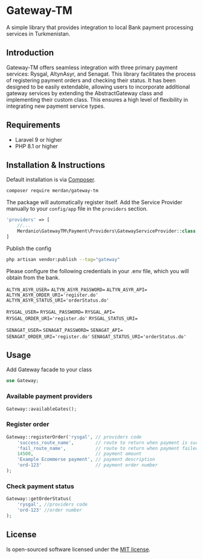 # Gateway-TM

A simple library that provides integration to local Bank payment processing services in Turkmenistan.

## Introduction

Gateway-TM offers seamless integration with three primary payment services: Rysgal, AltynAsyr, and Senagat. This library facilitates the process of registering payment orders and checking their status. It has been designed to be easily extendable, allowing users to incorporate additional gateway services by extending the AbstractGateway class and implementing their custom class. This ensures a high level of flexibility in integrating new payment service types.
## Requirements

- Laravel 9 or higher
- PHP 8.1 or higher

## Installation & Instructions 
Default installation is via [Composer](https://getcomposer.org/).

```bash
composer require merdan/gateway-tm
```
The package will automatically register itself.
Add the Service Provider manually to your
`config/app` file in the `providers` section.

```php
'providers' => [
    //...
    Merdanio\GatewayTM\Payment\Providers\GatewayServiceProvider::class,
]
```

Publish the config

```bash
php artisan vendor:publish --tag="gateway"
```

Please configure the following credentials in your .env file, which you will obtain from the bank.

`ALTYN_ASYR_USER=`
`ALTYN_ASYR_PASSWORD=`
`ALTYN_ASYR_API=`
`ALTYN_ASYR_ORDER_URI='register.do'`
`ALTYN_ASYR_STATUS_URI='orderStatus.do'`

`RYSGAL_USER=`
`RYSGAL_PASSWORD=`
`RYSGAL_API=`
`RYSGAL_ORDER_URI='register.do'`
`RYSGAL_STATUS_URI=`

`SENAGAT_USER=`
`SENAGAT_PASSWORD=`
`SENAGAT_API=`
`SENAGAT_ORDER_URI='register.do'`
`SENAGAT_STATUS_URI='orderStatus.do'`

## Usage
Add Gateway facade to your class
```php
use Gateway;
```
### Available payment providers

```php
Gateway::availableGates();
```
### Register order
```php
Gateway::registerOrder('rysgal', // providers code
    'success_route_name',        // route to return when payment is successful
    'fail_route_name',           // route to return when payment failed
    14500,                       // payment amount
    'Example Ecommerse payment', // payment description
    'ord-123'                    // payment order number
);
```
### Check payment status
```php
Gateway::getOrderStatus(
    'rysgal', //providers code
    'ord-123' //order number
);
```

## License
Is open-sourced software licensed under the [MIT license](http://opensource.org/licenses/MIT).

